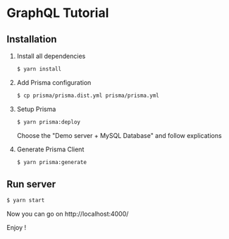 # GraphQL Tutorial

## Installation

1. Install all dependencies

    ```bash
    $ yarn install
    ```

1. Add Prisma configuration

    ```bash
    $ cp prisma/prisma.dist.yml prisma/prisma.yml
    ```

1. Setup Prisma

    ```bash
    $ yarn prisma:deploy
    ```
   
   Choose the "Demo server + MySQL Database" and follow explications

1. Generate Prisma Client

    ```bash
    $ yarn prisma:generate
    ```

## Run server

```bash
$ yarn start
```

Now you can go on http://localhost:4000/

Enjoy !
